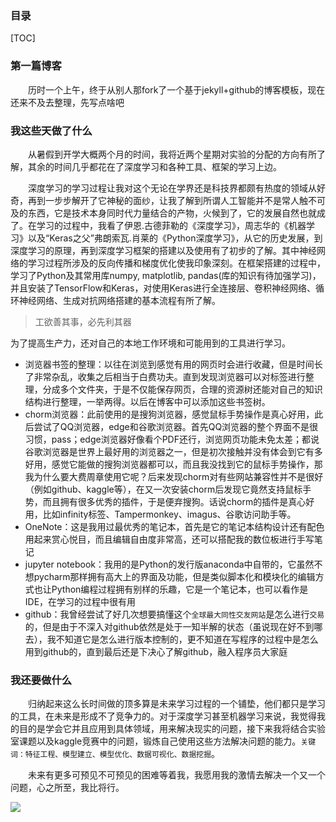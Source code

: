 ### 目录

[TOC]

### 第一篇博客

　　历时一个上午，终于从别人那fork了一个基于jekyll+github的博客模板，现在还来不及去整理，先写点啥吧

### 我这些天做了什么

　　从暑假到开学大概两个月的时间，我将近两个星期对实验的分配的方向有所了解，其余的时间几乎都花在了深度学习和各种工具、框架的学习上边。

　　深度学习的学习过程让我对这个无论在学界还是科技界都颇有热度的领域从好奇，再到一步步解开了它神秘的面纱，让我了解到所谓人工智能并不是常人触不可及的东西，它是技术本身同时代力量结合的产物，火候到了，它的发展自然也就成了。在学习的过程中，我看了伊恩.古德菲勒的《深度学习》，周志华的《机器学习》以及“Keras之父”弗朗索瓦.肖莱的《Python深度学习》，从它的历史发展，到深度学习的原理，再到深度学习框架的搭建以及使用有了初步的了解。其中神经网络的学习过程所涉及的反向传播和梯度优化使我印象深刻。在框架搭建的过程中，学习了Python及其常用库numpy, matplotlib, pandas(库的知识有待加强学习)，并且安装了TensorFlow和Keras，对使用Keras进行全连接层、卷积神经网络、循环神经网络、生成对抗网络搭建的基本流程有所了解。

> 工欲善其事，必先利其器

为了提高生产力，还对自己的本地工作环境和可能用到的工具进行学习。

* 浏览器书签的整理：以往在浏览到感觉有用的网页时会进行收藏，但是时间长了非常杂乱，收集之后相当于白费功夫。直到发现浏览器可以对标签进行整理，分成多个文件夹，于是不仅能保存网页，合理的资源树还能对自己的知识结构进行整理，一举两得。以后在博客中可以添加这些书签树。
* chorm浏览器：此前使用的是搜狗浏览器，感觉鼠标手势操作是真心好用，此后尝试了QQ浏览器，edge和谷歌浏览器。首先QQ浏览器的整个界面不是很习惯，pass；edge浏览器好像看个PDF还行，浏览网页功能未免太差；都说谷歌浏览器是世界上最好用的浏览器之一，但是初次接触并没有体会到它有多好用，感觉它能做的搜狗浏览器都可以，而且我没找到它的鼠标手势操作，那我为什么要大费周章使用它呢？后来发现chorm对有些网站兼容性并不是很好（例如github、kaggle等），在又一次安装chorm后发现它竟然支持鼠标手势，而且拥有很多优秀的插件，于是便弃搜狗。话说chorm的插件是真心好用，比如infinity标签、Tampermonkey、imagus、谷歌访问助手等。
* OneNote：这是我用过最优秀的笔记本，首先是它的笔记本结构设计还有配色用起来赏心悦目，而且编辑自由度非常高，还可以搭配我的数位板进行手写笔记
* jupyter notebook：我用的是Python的发行版anaconda中自带的，它虽然不想pycharm那样拥有高大上的界面及功能，但是类似脚本化和模块化的编辑方式也让Python编程过程拥有别样的乐趣，它是一个笔记本，也可以看作是IDE，在学习的过程中很有用
* github：我曾经尝试了好几次想要搞懂这个`全球最大同性交友网站`是怎么进行`交易`的，但是由于不深入对github依然是处于一知半解的状态（虽说现在好不到哪去），我不知道它是怎么进行版本控制的，更不知道在写程序的过程中是怎么用到github的，直到最后还是下决心了解github，融入程序员大家庭



### 我还要做什么

　　归纳起来这么长时间做的顶多算是未来学习过程的一个铺垫，他们都只是学习的工具，在未来是形成不了竞争力的。对于深度学习甚至机器学习来说，我觉得我的目的是学会它并且应用到具体领域，用来解决现实的问题，接下来我将结合实验室课题以及kaggle竞赛中的问题，锻炼自己使用这些方法解决问题的能力。`关键词：特征工程、模型建立、模型优化、数据可视化、数据挖掘`。

　　未来有更多可预见不可预见的困难等着我，我愿用我的激情去解决一个又一个问题，心之所至，我比将行。

![](https://img-blog.csdnimg.cn/20190907193059680.jpg)